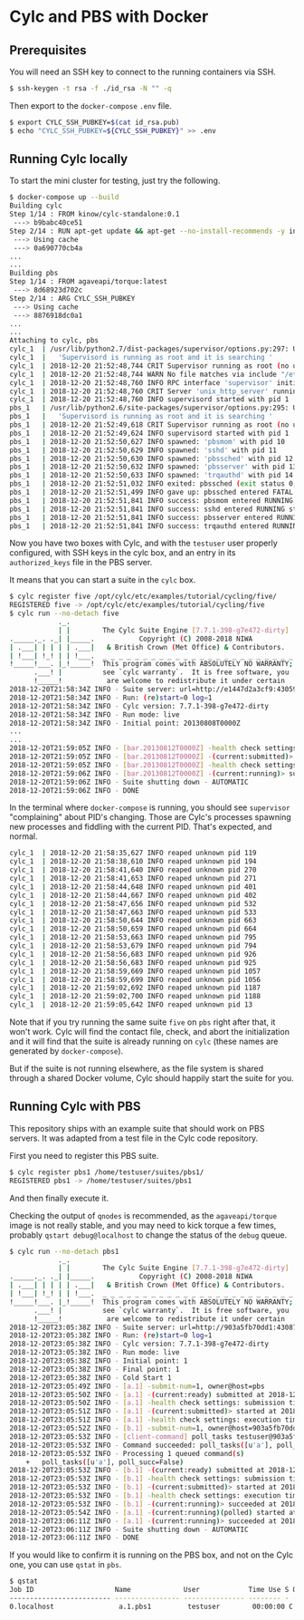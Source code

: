 # Cylc and PBS with Docker

## Prerequisites

You will need an SSH key to connect to the running containers via SSH.

```bash
$ ssh-keygen -t rsa -f ./id_rsa -N "" -q
```

Then export to the `docker-compose` `.env` file.

```bash
$ export CYLC_SSH_PUBKEY=$(cat id_rsa.pub)
$ echo "CYLC_SSH_PUBKEY=${CYLC_SSH_PUBKEY}" >> .env
```

## Running Cylc locally

To start the mini cluster for testing, just try the following.

```bash
$ docker-compose up --build
Building cylc
Step 1/14 : FROM kinow/cylc-standalone:0.1
 ---> b9babc40ce51
Step 2/14 : RUN apt-get update && apt-get --no-install-recommends -y install 	inetutils-ping 	less 	python-empy 	python-requests 	ssh 	supervisor
 ---> Using cache
 ---> 0a690770cb4a
...
...
Building pbs
Step 1/14 : FROM agaveapi/torque:latest
 ---> 8d68923d702c
Step 2/14 : ARG CYLC_SSH_PUBKEY
 ---> Using cache
 ---> 8876918dc0a1
...
...
Attaching to cylc, pbs
cylc_1  | /usr/lib/python2.7/dist-packages/supervisor/options.py:297: UserWarning: Supervisord is running as root and it is searching for its configuration file in default locations (including its current working directory); you probably want to specify a "-c" argument specifying an absolute path to a configuration file for improved security.
cylc_1  |   'Supervisord is running as root and it is searching '
cylc_1  | 2018-12-20 21:52:48,744 CRIT Supervisor running as root (no user in config file)
cylc_1  | 2018-12-20 21:52:48,744 WARN No file matches via include "/etc/supervisor/conf.d/*.conf"
cylc_1  | 2018-12-20 21:52:48,760 INFO RPC interface 'supervisor' initialized
cylc_1  | 2018-12-20 21:52:48,760 CRIT Server 'unix_http_server' running without any HTTP authentication checking
cylc_1  | 2018-12-20 21:52:48,760 INFO supervisord started with pid 1
pbs_1   | /usr/lib/python2.6/site-packages/supervisor/options.py:295: UserWarning: Supervisord is running as root and it is searching for its configuration file in default locations (including its current working directory); you probably want to specify a "-c" argument specifying an absolute path to a configuration file for improved security.
pbs_1   |   'Supervisord is running as root and it is searching '
pbs_1   | 2018-12-20 21:52:49,618 CRIT Supervisor running as root (no user in config file)
pbs_1   | 2018-12-20 21:52:49,624 INFO supervisord started with pid 1
pbs_1   | 2018-12-20 21:52:50,627 INFO spawned: 'pbsmom' with pid 10
pbs_1   | 2018-12-20 21:52:50,629 INFO spawned: 'sshd' with pid 11
pbs_1   | 2018-12-20 21:52:50,630 INFO spawned: 'pbssched' with pid 12
pbs_1   | 2018-12-20 21:52:50,632 INFO spawned: 'pbsserver' with pid 13
pbs_1   | 2018-12-20 21:52:50,633 INFO spawned: 'trqauthd' with pid 14
pbs_1   | 2018-12-20 21:52:51,032 INFO exited: pbssched (exit status 0; not expected)
pbs_1   | 2018-12-20 21:52:51,499 INFO gave up: pbssched entered FATAL state, too many start retries too quickly
pbs_1   | 2018-12-20 21:52:51,841 INFO success: pbsmom entered RUNNING state, process has stayed up for > than 1 seconds (startsecs)
pbs_1   | 2018-12-20 21:52:51,841 INFO success: sshd entered RUNNING state, process has stayed up for > than 1 seconds (startsecs)
pbs_1   | 2018-12-20 21:52:51,841 INFO success: pbsserver entered RUNNING state, process has stayed up for > than 1 seconds (startsecs)
pbs_1   | 2018-12-20 21:52:51,841 INFO success: trqauthd entered RUNNING state, process has stayed up for > than 1 seconds (startsecs)
```

Now you have two boxes with Cylc, and with the `testuser` user properly configured,
with SSH keys in the cylc box, and an entry in its `authorized_keys` file in the PBS
server.

It means that you can start a suite in the `cylc` box.

```bash
$ cylc register five /opt/cylc/etc/examples/tutorial/cycling/five/
REGISTERED five -> /opt/cylc/etc/examples/tutorial/cycling/five
$ cylc run --no-detach five
            ._.                                                       
            | |        The Cylc Suite Engine [7.7.1-398-g7e472-dirty] 
._____._. ._| |_____.           Copyright (C) 2008-2018 NIWA          
| .___| | | | | .___|   & British Crown (Met Office) & Contributors.  
| !___| !_! | | !___.  _ _ _ _ _ _ _ _ _ _ _ _ _ _ _ _ _ _ _ _ _ _ _ _
!_____!___. |_!_____!  This program comes with ABSOLUTELY NO WARRANTY;
      .___! |          see `cylc warranty`.  It is free software, you 
      !_____!           are welcome to redistribute it under certain  
2018-12-20T21:58:34Z INFO - Suite server: url=http://e1447d2a3cf9:43059/ pid=65
2018-12-20T21:58:34Z INFO - Run: (re)start=0 log=1
2018-12-20T21:58:34Z INFO - Cylc version: 7.7.1-398-g7e472-dirty
2018-12-20T21:58:34Z INFO - Run mode: live
2018-12-20T21:58:34Z INFO - Initial point: 20130808T0000Z
...
...
2018-12-20T21:59:05Z INFO - [bar.20130812T0000Z] -health check settings: submission timeout=None
2018-12-20T21:59:05Z INFO - [bar.20130812T0000Z] -(current:submitted)> started at 2018-12-20T21:59:05Z
2018-12-20T21:59:05Z INFO - [bar.20130812T0000Z] -health check settings: execution timeout=None
2018-12-20T21:59:06Z INFO - [bar.20130812T0000Z] -(current:running)> succeeded at 2018-12-20T21:59:05Z
2018-12-20T21:59:06Z INFO - Suite shutting down - AUTOMATIC
2018-12-20T21:59:06Z INFO - DONE
```

In the terminal where `docker-compose` is running, you should see `supervisor`
"complaining" about PID's changing. Those are Cylc's processes spawning new processes
and fiddling with the current PID. That's expected, and normal.

```bash
cylc_1  | 2018-12-20 21:58:35,627 INFO reaped unknown pid 119
cylc_1  | 2018-12-20 21:58:38,610 INFO reaped unknown pid 194
cylc_1  | 2018-12-20 21:58:41,640 INFO reaped unknown pid 270
cylc_1  | 2018-12-20 21:58:41,653 INFO reaped unknown pid 271
cylc_1  | 2018-12-20 21:58:44,648 INFO reaped unknown pid 401
cylc_1  | 2018-12-20 21:58:44,667 INFO reaped unknown pid 402
cylc_1  | 2018-12-20 21:58:47,656 INFO reaped unknown pid 532
cylc_1  | 2018-12-20 21:58:47,663 INFO reaped unknown pid 533
cylc_1  | 2018-12-20 21:58:50,644 INFO reaped unknown pid 663
cylc_1  | 2018-12-20 21:58:50,659 INFO reaped unknown pid 664
cylc_1  | 2018-12-20 21:58:53,663 INFO reaped unknown pid 795
cylc_1  | 2018-12-20 21:58:53,679 INFO reaped unknown pid 794
cylc_1  | 2018-12-20 21:58:56,683 INFO reaped unknown pid 926
cylc_1  | 2018-12-20 21:58:56,683 INFO reaped unknown pid 925
cylc_1  | 2018-12-20 21:58:59,669 INFO reaped unknown pid 1057
cylc_1  | 2018-12-20 21:58:59,699 INFO reaped unknown pid 1056
cylc_1  | 2018-12-20 21:59:02,692 INFO reaped unknown pid 1187
cylc_1  | 2018-12-20 21:59:02,700 INFO reaped unknown pid 1188
cylc_1  | 2018-12-20 21:59:05,642 INFO reaped unknown pid 13
```

Note that if you try running the same suite `five` on `pbs` right after that, it won't work.
Cylc will find the contact file, check, and abort the initialization and it will find that the suite
is already running on `cylc` (these names are generated by `docker-compose`).

But if the suite is not running elsewhere, as the file system is shared through a shared Docker volume,
Cylc should happily start the suite for you.

## Running Cylc with PBS

This repository ships with an example suite that should work on PBS servers. It was adapted
from a test file in the Cylc code repository.

First you need to register this PBS suite.

```bash
$ cylc register pbs1 /home/testuser/suites/pbs1/         
REGISTERED pbs1 -> /home/testuser/suites/pbs1
```

And then finally execute it. 


Checking the output of `qnodes` is recommended, as the `agaveapi/torque` image is not really stable,
and you may need to kick torque a few times, probably `qstart debug@localhost` to change the status
of the `debug` queue.

```bash
$ cylc run --no-detach pbs1
            ._.                                                       
            | |        The Cylc Suite Engine [7.7.1-398-g7e472-dirty] 
._____._. ._| |_____.           Copyright (C) 2008-2018 NIWA          
| .___| | | | | .___|   & British Crown (Met Office) & Contributors.  
| !___| !_! | | !___.  _ _ _ _ _ _ _ _ _ _ _ _ _ _ _ _ _ _ _ _ _ _ _ _
!_____!___. |_!_____!  This program comes with ABSOLUTELY NO WARRANTY;
      .___! |          see `cylc warranty`.  It is free software, you 
      !_____!           are welcome to redistribute it under certain  
2018-12-20T23:05:38Z INFO - Suite server: url=http://903a5fb70dd1:43087/ pid=330
2018-12-20T23:05:38Z INFO - Run: (re)start=0 log=1
2018-12-20T23:05:38Z INFO - Cylc version: 7.7.1-398-g7e472-dirty
2018-12-20T23:05:38Z INFO - Run mode: live
2018-12-20T23:05:38Z INFO - Initial point: 1
2018-12-20T23:05:38Z INFO - Final point: 1
2018-12-20T23:05:38Z INFO - Cold Start 1
2018-12-20T23:05:49Z INFO - [a.1] -submit-num=1, owner@host=pbs
2018-12-20T23:05:50Z INFO - [a.1] -(current:ready) submitted at 2018-12-20T23:05:50Z
2018-12-20T23:05:50Z INFO - [a.1] -health check settings: submission timeout=None
2018-12-20T23:05:51Z INFO - [a.1] -(current:submitted)> started at 2018-12-20T23:05:50Z
2018-12-20T23:05:51Z INFO - [a.1] -health check settings: execution timeout=None
2018-12-20T23:05:52Z INFO - [b.1] -submit-num=1, owner@host=903a5fb70dd1
2018-12-20T23:05:53Z INFO - [client-command] poll_tasks testuser@903a5fb70dd1:cylc-poll 77bb59a4-d01f-40f5-879c-cdc880451cc3
2018-12-20T23:05:53Z INFO - Command succeeded: poll_tasks([u'a'], poll_succ=False)
2018-12-20T23:05:53Z INFO - Processing 1 queued command(s)
	+	poll_tasks([u'a'], poll_succ=False)
2018-12-20T23:05:53Z INFO - [b.1] -(current:ready) submitted at 2018-12-20T23:05:52Z
2018-12-20T23:05:53Z INFO - [b.1] -health check settings: submission timeout=None
2018-12-20T23:05:53Z INFO - [b.1] -(current:submitted)> started at 2018-12-20T23:05:52Z
2018-12-20T23:05:53Z INFO - [b.1] -health check settings: execution timeout=None
2018-12-20T23:05:53Z INFO - [b.1] -(current:running)> succeeded at 2018-12-20T23:05:53Z
2018-12-20T23:05:54Z INFO - [a.1] -(current:running)(polled) started at 2018-12-20T23:05:50Z
2018-12-20T23:06:11Z INFO - [a.1] -(current:running)> succeeded at 2018-12-20T23:06:10Z
2018-12-20T23:06:11Z INFO - Suite shutting down - AUTOMATIC
2018-12-20T23:06:11Z INFO - DONE
```

If you would like to confirm it is running on the PBS box, and not on
the Cylc one, you can use `qstat` in `pbs`.

```bash
$ qstat
Job ID                    Name             User            Time Use S Queue
------------------------- ---------------- --------------- -------- - -----
0.localhost                a.1.pbs1         testuser        00:00:00 C debug
```
